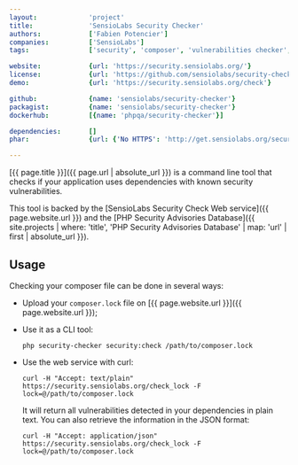 ```yaml
---
layout:             'project'
title:              'SensioLabs Security Checker'
authors:            ['Fabien Potencier'] 
companies:          ['SensioLabs'] 
tags:               ['security', 'composer', 'vulnerabilities checker', 'cli', 'online service'] 

website:            {url: 'https://security.sensiolabs.org/'}
license:            {url: 'https://github.com/sensiolabs/security-checker/blob/master/LICENSE', label: 'MIT License'}
demo:               {url: 'https://security.sensiolabs.org/check'}

github:             {name: 'sensiolabs/security-checker'}
packagist:          {name: 'sensiolabs/security-checker'}          
dockerhub:          [{name: 'phpqa/security-checker'}] 

dependencies:       []
phar:               {url: {'No HTTPS': 'http://get.sensiolabs.org/security-checker.phar'}}

---
```


[{{ page.title }}]({{ page.url | absolute_url }}) is a command line tool that checks if your
application uses dependencies with known security vulnerabilities.
 
<!--more--> 

This tool is backed by the [SensioLabs Security Check Web service]({{ page.website.url }})
and the [PHP Security Advisories Database]({{ site.projects | where: 'title', 'PHP Security Advisories Database' | map: 'url' | first | absolute_url }}).

## Usage

Checking your composer file can be done in several ways:

* Upload your `composer.lock` file on [{{ page.website.url }}]({{ page.website.url }});

* Use it as a CLI tool:

    ```php security-checker security:check /path/to/composer.lock```

* Use the web service with curl:

    ```curl -H "Accept: text/plain" https://security.sensiolabs.org/check_lock -F lock=@/path/to/composer.lock```

   It will return all vulnerabilities detected in your dependencies in plain
   text. You can also retrieve the information in the JSON format:

    ```curl -H "Accept: application/json" https://security.sensiolabs.org/check_lock -F lock=@/path/to/composer.lock```
